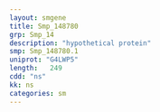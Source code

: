 ```yaml
---
layout: smgene
title: Smp_148780
grp: Smp_14
description: "hypothetical protein"
smp: Smp_148780.1
uniprot: "G4LWP5"
length:   249
cdd: "ns"
kk: ns
categories: sm
---
```


